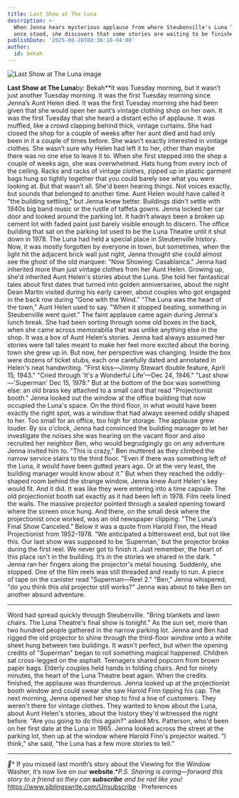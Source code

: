 ```yaml
---
title: Last Show at The Luna
description: >-
  When Jenna hears mysterious applause from where Steubenville's Luna Theatre
  once stood, she discovers that some stories are waiting to be finished.
publishDate: '2025-08-28T08:36:18-04:00'
author:
  id: bekah
---
```

![Last Show at The Luna image](https://embed.filekitcdn.com/e/fgWVG8FeiA5L2P954Z7wAZ/rWt73RAD1HnrQuqCoPXWrx)

**Last Show at The Luna**by: Bekah**It was Tuesday morning, but it wasn’t just another Tuesday morning. It was the first Tuesday morning since Jenna’s Aunt Helen died. It was the first Tuesday morning she had been given that she would open her aunt’s vintage clothing shop on her own. It was the first Tuesday that she heard a distant echo of applause. It was muffled, like a crowd clapping behind thick, vintage curtains.
She had closed the shop for a couple of weeks after her aunt died and had only been in it a couple of times before. She wasn’t exactly interested in vintage clothes. She wasn’t sure why Helen had left it to her, other than maybe there was no one else to leave it to. When she first stepped into the shop a couple of weeks ago, she was overwhelmed. Hats hung from every inch of the ceiling. Racks and racks of vintage clothes, zipped up in plastic garment bags hung so tightly together that you could barely see what you were looking at. But that wasn’t all.
She'd been hearing things. Not voices exactly, but sounds that belonged to another time. Aunt Helen would have called it "the building settling," but Jenna knew better. Buildings didn't settle with 1940s big band music or the rustle of taffeta gowns.
Jenna locked her car door and looked around the parking lot. It hadn’t always been a broken up cement lot with faded paint just barely visible enough to discern. The office building that sat on the parking lot used to be the Luna Theatre until it shut down in 1978. The Luna had held a special place in Steubenville history. Now, it was mostly forgotten by everyone in town, but sometimes, when the light hit the adjacent brick wall just right, Jenna thought she could almost see the ghost of the old marquee: "Now Showing: Casablanca."
Jenna had inherited more than just vintage clothes from her Aunt Helen. Growing up, she'd inherited Aunt Helen's stories about the Luna. She told her fantastical tales about first dates that turned into golden anniversaries, about the night Dean Martin visited during his early career, about couples who got engaged in the back row during "Gone with the Wind."
"The Luna was the heart of the town," Aunt Helen used to say. "When it stopped beating, something in Steubenville went quiet."
The faint applause came again during Jenna's lunch break. She had been sorting through some old boxes in the back, when she came across memorabilia that was unlike anything else in the shop. It was a box of Aunt Helen’s stories. Jenna had always assumed her stories were tall tales meant to make her feel more excited about the boring town she grew up in. But now, her perspective was changing.
Inside the box were dozens of ticket stubs, each one carefully dated and annotated in Helen's neat handwriting. "First kiss—Jimmy Stewart double feature, April 15, 1943." "Cried through 'It's a Wonderful Life'—Dec 24, 1946." "Last show—'Superman' Dec 15, 1978."
But at the bottom of the box was something else: an old brass key attached to a small card that read "Projectionist booth."
Jenna looked out the window at the office building that now occupied the Luna's space. On the third floor, in what would have been exactly the right spot, was a window that had always seemed oddly shaped to her. Too small for an office, too high for storage.
The applause grew louder.
By six o'clock, Jenna had convinced the building manager to let her investigate the noises she was hearing on the vacant floor and also recruited her neighbor Ben, who would begrudgingly go on any adventure Jenna invited him to.
"This is crazy," Ben muttered as they climbed the narrow service stairs to the third floor. "Even if there was something left of the Luna, it would have been gutted years ago. Or at the very least, the building manager would know about it."
But when they reached the oddly-shaped room behind the strange window, Jenna knew Aunt Helen's key would fit. And it did.
It was like they were entering into a time capsule. The old projectionist booth sat exactly as it had been left in 1978. Film reels lined the walls. The massive projector pointed through a sealed opening toward where the screen once hung. And there, on the small desk where the projectionist once worked, was an old newspaper clipping:
"The Luna’s Final Show Canceled.” Below it was a quote from Harold Finn, the Head Projectionist from 1952-1978. “We anticipated a bittersweet end, but not like this. Our last show was supposed to be 'Superman,' but the projector broke during the first reel. We never got to finish it. Just remember, the heart of this place isn't in the building. It’s in the stories we shared in the dark. "
Jenna ran her fingers along the projector's metal housing. Suddenly, she stopped. One of the film reels was still threaded and ready to run. A piece of tape on the canister read "Superman—Reel 2."
"Ben," Jenna whispered, "do you think this old projector still works?" Jenna was about to take Ben on another absurd adventure.

---

Word had spread quickly through Steubenville. "Bring blankets and lawn chairs. The Luna Theatre's final show is tonight."
As the sun set, more than two hundred people gathered in the narrow parking lot. Jenna and Ben had rigged the old projector to shine through the third-floor window onto a white sheet hung between two buildings. It wasn't perfect, but when the opening credits of "Superman" began to roll something magical happened.
Children sat cross-legged on the asphalt. Teenagers shared popcorn from brown paper bags. Elderly couples held hands in folding chairs. And for ninety minutes, the heart of the Luna Theatre beat again.
When the credits finished, the applause was thunderous. Jenna looked up at the projectionist booth window and could swear she saw Harold Finn tipping his cap.
The next morning, Jenna opened her shop to find a line of customers. They weren't there for vintage clothes. They wanted to know about the Luna, about Aunt Helen's stories, about the history they'd witnessed the night before.
"Are you going to do this again?" asked Mrs. Patterson, who'd been on her first date at the Luna in 1965.
Jenna looked across the street at the parking lot, then up at the window where Harold Finn's projector waited. "I think," she said, "the Luna has a few more stories to tell."

---

*📖** If you missed last month’s story about the Viewing for the Window Washer, it’s now live on our **website**.**P.S. Sharing is caring—forward this story to a friend so they can **subscribe** and be rad like you!*
https://www.siblingswrite.com/Unsubscribe · Preferences